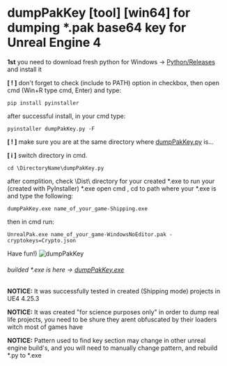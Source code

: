 # dumpPakKey [tool] [win64] for dumping *.pak base64 key for Unreal Engine 4

**1st** you need to download fresh python for Windows -> [Python/Releases](https://www.python.org/downloads/release) and install it

**[ ! ]** don't forget to check (include to PATH) option in checkbox, then open cmd (Win+R type cmd, Enter) and type:
```
pip install pyinstaller
```
after successful install, in your cmd type:
```
pyinstaller dumpPakKey.py -F 
```
**[ ! ]** make sure you are at the same directory where [dumpPakKey.py](https://raw.githubusercontent.com/somethingcoolmustbehere/dumpPakKey/master/dumpPakKey.py) is... 

**[ i ]** switch directory  in cmd.
```
cd \DirectoryName\dumpPakKey.py
```
after complition, check \Dist\ directory for your created *.exe
to run your (created with PyInstaller) *.exe open cmd , cd to path where your *.exe is and type the following: 
```
dumpPakKey.exe name_of_your_game-Shipping.exe
```
then in cmd run:
```
UnrealPak.exe name_of_your_game-WindowsNoEditor.pak -cryptokeys=Crypto.json
```
Have fun!)
![dumpPakKey](https://i.imgur.com/EzIsUQk.png)
###### builded *.exe is here -> [dumpPakKey.exe](https://github.com/somethingcoolmustbehere/dumpPakKey/releases)

**NOTICE:** It was successfully tested in created (Shipping mode) projects in UE4 4.25.3

**NOTICE:** It was created "for science purposes only" in order to dump real life projects, you need to be shure they arent obfuscated by their loaders witch most of games have

**NOTICE:** Pattern used to find key section may change in other unreal engine build's, and you will need to manually change pattern, and rebuild *.py to *.exe

